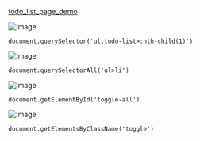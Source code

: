 

[todo_list_page_demo](https://todomvc.com/examples/vanillajs/)


![image](https://github.com/LeopoldoIII/intro_js/assets/26559577/f27e96ac-7222-4081-be4c-4de1f0d947aa)

    document.querySelector('ul.todo-list>:nth-child(1)')


![image](https://github.com/LeopoldoIII/intro_js/assets/26559577/ac9dff4c-e180-4732-aaaa-4bfda688cfcd)

    document.querySelectorAll('ul>li')
    
![image](https://github.com/LeopoldoIII/intro_js/assets/26559577/73badc1f-f853-4600-9fc1-9b7dfca00837)

    document.getElementById('toggle-all')


![image](https://github.com/LeopoldoIII/intro_js/assets/26559577/d718ca49-c392-411b-9ccf-4f5454860ade)

    document.getElementsByClassName('toggle')

